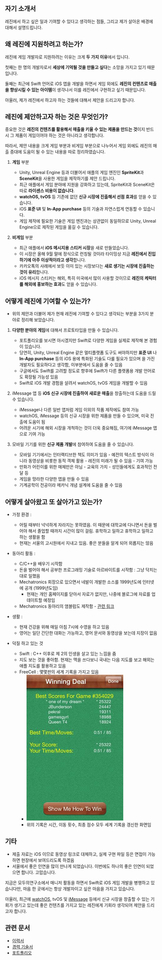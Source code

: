 ## 자기 소개서 

레진에서 하고 싶은 일과 기여할 수 있다고 생각하는 점들, 그리고 제가 살아온 배경에 대해서 설명드립니다.

## 왜 레진에 지원하려고 하는가?

레진에 게임 개발자로 지원하려는 이유는 크게 **두 가지 이유**에서 입니다. 

첫째는 한 명의 개발자로서 **세상에 기억될 것을 만들고 싶다**는 소망을 가지고 있기 때문입니다.

둘째는 최근에 Swift 언어로 iOS 앱을 개발을 하면서 게임 외에도 **레진의 컨텐츠로 매출을 향상시킬 수 있는 아이템**이 생각나서 이를 레진에서 구현하고 싶기 때문입니다.

아울러, 제가 레진에서 하고자 하는 것들에 대해서 제안을 드리고자 합니다. 

## 레진에 제안하고자 하는 것은 무엇인가?

중요한 것은 **레진의 컨텐츠를 활용해서 매출을 키울 수 있는 제품을 만드는 것**이지 반드시 그 제품이 게임이어야 하는 것은 아니라고 생각합니다. 

따라서, 제안 내용을 크게 게임 부분과 비게임 부분으로 나누어서 게임 외에도 레진의 매출 증대에 도움이 될 수 있는 내용을 따로 정리하였습니다.

1. **게임** 부분
	* Unity, Unreal Engine 등과 더불어서 애플의 게임 엔진인 **SpriteKit**과 **SceneKit**을 사용한 게임을 제작하기를 제안 드립니다.
	* 최근 애플에서 게임 분야에 지원을 강화하고 있는데, SpriteKit과 SceneKit은 따로 **라이센스 비용이 없습니다**.
	* **watchOS, tvOS** 등 기존에 없던 **신규 시장에 진출해서 선점 효과**를 얻을 수 있습니다.
	* iOS **표준 UI** 및 **In-App purchase** 등의 기술과 자연스럽게 연동할 수 있습니다.
	* 게임 제작에 필요한 기술은 게임 엔진과는 상관없이 동일하므로 Unity, Unreal Engine으로 제작된 게임을 옮길 수 있습니다.
		
2. **비게임** 부분
	* 최근 애플에서 **iOS 메시지용 스티커 시장**을 새로 만들었습니다. 
	* 이 시장은 올해 9월 말에 정식으로 런칭될 것이라 타이밍상 지금 **레진에서 진입하기에 아주 이상적이라고 생각**합니다.
	* 카카오톡의 사례에서 보듯 이미 있는 시장보다는 **새로 생기는 시장에 진출하는 것이 유리**합니다. 
	* iOS 메시지 스티커는 해외, 특히 미국에서 많이 사용할 것이므로 **레진의 케릭터를 해외에 홍보하는 효과**도 얻을 수 있습니다.

## 어떻게 레진에 기여할 수 있는가?

* 위의 제안과 더불어 제가 현재 레진에 기여할 수 있다고 생각되는 부분을 3가지 분야로 정리해 보았습니다.

1. **다양한 분야의 게임**에 대해서 프로토타입을 만들 수 있습니다.
	* 포트폴리오를 보시면 아시겠지만 Swift로 다양한 게임을 실제로 제작해 본 경험이 있습니다.
	* 당연히, Unity, Unreal Engine 같은 멀티플랫폼 도구도 써야하지만 **표준 UI** 나 **In-App purchase** 등의 iOS 용에 특화된 기술도 다룰 필요가 있으며 을 가진 개발자도 필요하다고 생각함, 이부분에서 도움을 줄 수 있음
	* 구글에서도 Swift를 고려할 정도로 향후에 Swift가 다른 플랫폼용 개발 언어로도 확장될 가능성 있음
	* Swift로 iOS 개발 경험을 살려서 watchOS, tvOS 게임을 개발할 수 있음
	
2. iMessage 앱 등 **iOS 신규 시장에 진출하여 새로운 매출**을 창출하는데 도움을 드릴 수 있습니다.
	* iMessage나 다른 일반 앱처럼 게임 이외의 작품 제작에도 참여 가능
	* watchOS, iMessage 등의 신규 시장을 위한 제품을 만들 수 있으며, 미국 진출에 도움이 됨	
	* 어려운 시기에 해외 시장을 개척하는 것이 더욱 중요해짐, 여기에 iMessage 앱으로 기여 가능
	
3. 모바일 기기를 위한 **신규 제품 개발**에 참여하여 도움을 줄 수 있습니다.
	* 모바일 기기에서는 인터랙티브한 책도 의미가 있음 - 예전의 텍스트 방식이 아니라 동영상을 비롯한 동적 객체 활용 - 레진의 미래가 될 수 있음 - 기여 가능
	* 만화가 어린이를 위한 매체만은 아님 - 교육의 가치 - 성인들에게도 효과적인 전달 등
	* 게임을 망라한 다양한 앱을 만들 수 있음
	* 기계공학이 전공이라 메카닉 개념 설계에 도움을 줄 수 있음


## 어떻게 살아왔고 또 살아가고 있는가?

* 가정 환경 : 
	* 어릴 때부터 넉넉하게 자라지는 못하였음. 이 때문에 대학교에 다니면서 돈을 벌어야 해서 졸업할 때까지 시간이 많이 걸림. 휴학하고 일하고 휴학하고 일하고 하는 생활을 함
	* 현재는 서울의 고시원에서 지내고 있음. 좋은 분들을 알게 되어 외롭지는 않음

* 동아리 활동 : 	
	* C/C++을 배우기 시작함
	* 돈을 벌어야 해서 공부한 프로그래밍 기술로 아르바이트를 시작함 : 그냥 닥치는 대로 일했음 
	* Mechatronics 회장으로 있으면서 네발이 개발한 소스를 1999년도에 인터넷에 공개 (1999년도임)
		* 현재는 개인 홈페이지를 닫아서 자료가 없지만, 나중에 블로그에 자료를 업데이트할 예정임
	* Mechatronics 동아리의 앰블럼도 제작함 - [관련 링크](http://mecha.namoweb.net/xe/CI)

* 생활 : 
	* 현재 건강을 위해 매일 아침 7시에 수영을 하고 있음
	* 영어는 일단 간단한 대화는 가능하고, 영어 문서와 동영상을 보는데 지장이 없음

* 덕질 하고 있는 것
	* Swift : C++ 이후로 제 2의 인생을 살고 있는 느낌을 줌
	* 지도 보는 것을 좋아함. 현재는 맥을 쓰다보니 국내는 다음 지도를 보고 해외는 애플 지도를 활용하고 있음
	* FreeCell : 몇몇판의 세계 기록을 가지고 있음
		* ![FreeCell](_assets/_FreeCell.jpg)
		* 위의 기록은 시간, 이동 횟수, 최종 점수 모두 세계 기록을 갱신한 화면임 	

## 기타 

* 제출 자료는 iOS 이므로 동영상 링크로 대체하고, 실제 구현 파일 등은 면접이 가능하면 현장에서 보여드리도록 하겠음
* 서울에서 좋은 인연을 많이 만나게 되었습니다. 이번에도 하나의 좋은 인연이 되었으면 합니다. 고맙습니다.

지금은 모두의연구소에서 매니저 활동을 하면서 Swift로 iOS 게임 개발을 병행하고 있습니다만, 마음 한 곳에서는 항상 개발자이고 싶은 마음을 가지고 있습니다.
	
아울러, 최근에 [watchOS](https://developer.apple.com/watchos/), tvOS 및 [iMessage](https://developer.apple.com/imessage/) 등에서 신규 시장을 창출할 수 있는 기회가 생기고 있는데 좋은 컨텐츠를 가지고 있는 레진에게 기회라 생각되어 제안을 드리고자 합니다.
	

## 관련 문서

* [이력서](2016-07-12-Resume.md)
* [경력 기술서](2016-07-21-Employment-Highlight.md)
* [포트폴리오](2016-07-21-Portfolio.md)